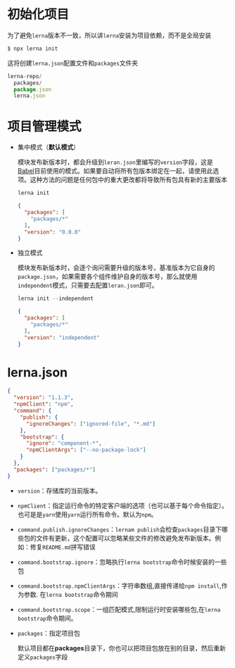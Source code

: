# 初始化项目

为了避免`lerna`版本不一致，所以讲`lerna`安装为项目依赖，而不是全局安装

```powershell
$ npx lerna init
```

这将创建`lerna.json`配置文件和`packages`文件夹

```javascript
lerna-repo/
  packages/
  package.json
  lerna.json
```

# 项目管理模式

-   集中模式（**默认模式**）
    
    模块发布新版本时，都会升级到`leran.json`里编写的`version`字段，这是[Babel](https://github.com/babel/babel)目前使用的模式。如果要自动将所有包版本绑定在一起，请使用此选项。这种方法的问题是任何包中的重大更改都将导致所有包具有新的主要版本
    
    ```powershell
    lerna init
    ```
    
    ```json
    {
      "packages": [
        "packages/*"
      ],
      "version": "0.0.0"
    }
    ```
    
-   独立模式
    
    模块发布新版本时，会逐个询问需要升级的版本号，基准版本为它自身的`package.json`，如果需要各个组件维护自身的版本号，那么就使用`independent`模式，只需要去配置`leran.json`即可。
    
    ```powershell
    lerna init --independent
    ```
    
    ```json
    {
      "packages": [
        "packages/*"
      ],
      "version": "independent"
    } 
    ```

# lerna.json

```json
{
  "version": "1.1.3",
  "npmClient": "npm",
  "command": {
    "publish": {
      "ignoreChanges": ["ignored-file", "*.md"]
    },
    "bootstrap": {
      "ignore": "component-*",
      "npmClientArgs": ["--no-package-lock"]
    }
  },
  "packages": ["packages/*"]
}
```

-   `version`：存储库的当前版本。
    
-   `npmClient`：指定运行命令的特定客户端的选项（也可以基于每个命令指定）。也可是是`yarn`使用`yarn`运行所有命令。默认为`npm`。
    
-   `command.publish.ignoreChanges`：`lernam publish`会检查`packages`目录下哪些包的文件有更新，这个配置可以忽略某些文件的修改避免发布新版本。例如：修复`README.md`拼写错误
    
-   `command.bootstrap.ignore`：忽略执行`lerna bootstrap`命令时候安装的一些包
    
-   `command.bootstrap.npmClientArgs`：字符串数组,直接传递给`npm install`,作为参数. 在`lerna bootstrap`命令期间
    
-   `command.bootstrap.scope`：一组匹配模式,限制运行时安装哪些包,在`lerna bootstrap`命令期间。
    
-   `packages`：指定项目包
    
    默认项目都在**packages**目录下，你也可以把项目包放在别的目录，然后重新定义`packages`字段